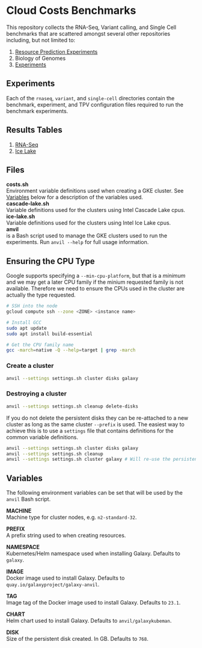 # Cloud Costs Benchmarks

This repository collects the RNA-Seq, Variant calling, and Single Cell benchmarks that are scattered amongst several other repositories including, but not limited to:

1. [Resource Prediction Experiments](https://github.com/ksuderman/resource-prediction-experiments)
2. Biology of Genomes
3. [Experiments](https://github.com/ksuderman/Experiments)

## Experiments

Each of the `rnaseq`, `variant`, and `single-cell` directories contain the benchmark, experiment, and TPV configuration files required to run the benchmark experiments.

## Results Tables

1. [RNA-Seq](rnaseq/RNA-Seq-Defaults.md)
2. [Ice Lake](results/IceLake.md)


## Files

**costs.sh**<br/>Environment variable definitions used when creating a GKE cluster. See [Variables](#variables) below for a description of the variables used.<br/>
**cascade-lake.sh**<br/>Variable definitions used for the clusters using Intel Cascade Lake cpus.<br/>
**ice-lake.sh**<br/>Variable definitions used for the clusters using Intel Ice Lake cpus.<br/>
**anvil**<br/> is a Bash script used to manage the GKE clusters used to run the experiments. Run `anvil --help` for full usage information.

## Ensuring the CPU Type

Google supports specifying a `--min-cpu-platform`, but that is a *minimum* and we may get a later CPU family if the minium requested family is not available.  Therefore we need to ensure the CPUs used in the cluster are actually the type requested.

```bash
# SSH into the node
gcloud compute ssh --zone <ZONE> <instance name>

# Install GCC
sudo apt update
sudo apt install build-essential

# Get the CPU family name
gcc -march=native -Q --help=target | grep -march
```
### Create a cluster
```bash
anvil --settings settings.sh cluster disks galaxy
```

### Destroying a cluster
```bash
anvil --settings settings.sh cleanup delete-disks
```

If you do not delete the persistent disks they can be re-attached to a new cluster as long as the same cluster `--prefix` is used.  The easiest way to achieve this is to use a `settings` file that contains definitions for the common variable definitions.

```bash
anvil --settings settings.sh cluster disks galaxy
anvil --settings settings.sh cleanup 
anvil --settings settings.sh cluster galaxy # Will re-use the persistent disks created in step 1
```

## Variables

The following environment variables can be set that will be used by the `anvil` Bash script.

**MACHINE**<br/>Machine type for cluster nodes, e.g. `n2-standard-32`.

**PREFIX**<br/>A prefix string used to when creating resources.

**NAMESPACE**<br/>Kubernetes/Helm namespace used when installing Galaxy.  Defaults to `galaxy`. 

**IMAGE**<br/>Docker image used to install Galaxy. Defaults to `quay.io/galaxyproject/galaxy-anvil`. 

**TAG**<br/>Image tag of the Docker image used to install Galaxy. Defaults to `23.1`.

**CHART**<br/>Helm chart used to install Galaxy. Defaults to `anvil/galaxykubeman`. 

**DISK**<br/>Size of the persistent disk created. In GB. Defaults to `768`.

